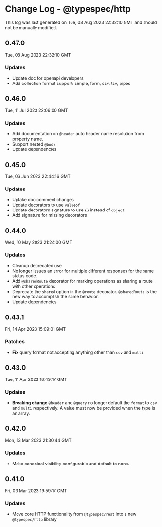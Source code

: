 # Change Log - @typespec/http

This log was last generated on Tue, 08 Aug 2023 22:32:10 GMT and should not be manually modified.

## 0.47.0
Tue, 08 Aug 2023 22:32:10 GMT

### Updates

- Update doc for openapi developers
- Add collection format support: simple, form, ssv, tsv, pipes

## 0.46.0
Tue, 11 Jul 2023 22:06:00 GMT

### Updates

- Add documentation on `@header` auto header name resolution from property name.
- Support nested `@body`
- Update dependencies

## 0.45.0
Tue, 06 Jun 2023 22:44:16 GMT

### Updates

- Uptake doc comment changes
- Update decorators to use `valueof`
- Update decorators signature to use `{}` instead of `object`
- Add signature for missing decorators

## 0.44.0
Wed, 10 May 2023 21:24:00 GMT

### Updates

- Cleanup deprecated use
- No longer issues an error for multiple different responses for the same status code.
- Add `@sharedRoute` decorator for marking operations as sharing a route with other operations
- Deprecate the `shared` option in the `@route` decorator.  `@sharedRoute` is the new way to accomplish the same behavior.
- Update dependencies

## 0.43.1
Fri, 14 Apr 2023 15:09:01 GMT

### Patches

- **Fix** query format not accepting anything other than `csv` and `multi`

## 0.43.0
Tue, 11 Apr 2023 18:49:17 GMT

### Updates

- **Breaking change** `@header` and `@query` no longer default the `format` to `csv` and `multi` respectively. A value must now be provided when the type is an array.

## 0.42.0
Mon, 13 Mar 2023 21:30:44 GMT

### Updates

- Make canonical visibility configurable and default to none.

## 0.41.0
Fri, 03 Mar 2023 19:59:17 GMT

### Updates

- Move core HTTP functionality from `@typespec/rest` into a new `@typespec/http` library

